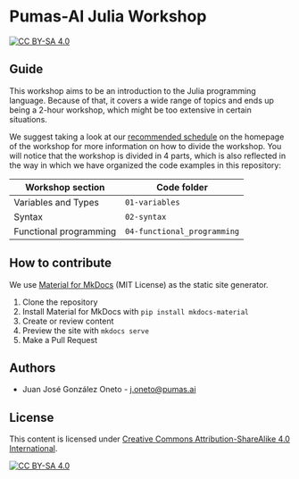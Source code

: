 # Pumas-AI Julia Workshop 

[![CC BY-SA 4.0](https://img.shields.io/badge/License-CC%20BY--SA%204.0-lightgrey.svg)](http://creativecommons.org/licenses/by-sa/4.0/)

## Guide

This workshop aims to be an introduction to the Julia programming language.
Because of that, it covers a wide range of topics and ends up being a 2-hour
workshop, which might be too extensive in certain situations.

We suggest taking a look at our [recommended schedule](https://pumasai-labs.github.io/Julia-Workshop/#schedule)
on the homepage of the workshop for more information on how to divide the workshop.
You will notice that the workshop is divided in 4 parts, which is also
reflected in the way in which we have organized the code examples in this repository:

| Workshop section       | Code folder                 |
|------------------------|-----------------------------|
| Variables and Types    | `01-variables`              |
| Syntax                 | `02-syntax`                 |
| Functional programming | `04-functional_programming` |

## How to contribute

We use [Material for MkDocs](https://github.com/squidfunk/mkdocs-material)
(MIT License) as the static site generator.

1. Clone the repository
1. Install Material for MkDocs with `pip install mkdocs-material`
1. Create or review content
1. Preview the site with `mkdocs serve`
1. Make a Pull Request

## Authors

- Juan José González Oneto - <j.oneto@pumas.ai>

## License

This content is licensed under [Creative Commons Attribution-ShareAlike 4.0 International](http://creativecommons.org/licenses/by-sa/4.0/).

[![CC BY-SA 4.0](https://licensebuttons.net/l/by-sa/4.0/88x31.png)](http://creativecommons.org/licenses/by-sa/4.0/)
